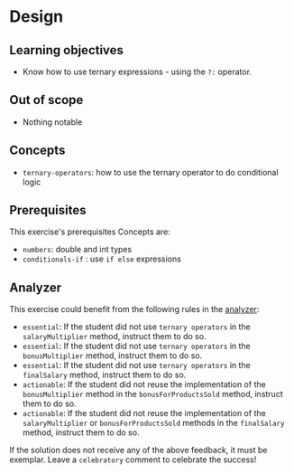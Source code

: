 # Design

## Learning objectives

- Know how to use ternary expressions - using the `?:` operator.

## Out of scope

- Nothing notable

## Concepts

- `ternary-operators`: how to use the ternary operator to do conditional logic

## Prerequisites

This exercise's prerequisites Concepts are:

- `numbers`: double and int types
- `conditionals-if` : use `if else` expressions

## Analyzer

This exercise could benefit from the following rules in the [analyzer]:

- `essential`: If the student did not use `ternary operators` in the `salaryMultiplier` method, instruct them to do so.
- `essential`: If the student did not use `ternary operators` in the `bonusMultiplier` method, instruct them to do so.
- `essential`: If the student did not use `ternary operators` in the `finalSalary` method, instruct them to do so.
- `actionable`: If the student did not reuse the implementation of the `bonusMultiplier` method in the `bonusForProductsSold` method, instruct them to do so.
- `actionable`: If the student did not reuse the implementation of the `salaryMultiplier` or `bonusForProductsSold` methods in the `finalSalary` method, instruct them to do so.

If the solution does not receive any of the above feedback, it must be exemplar.
Leave a `celebratory` comment to celebrate the success!

[analyzer]: https://github.com/exercism/java-analyzer
